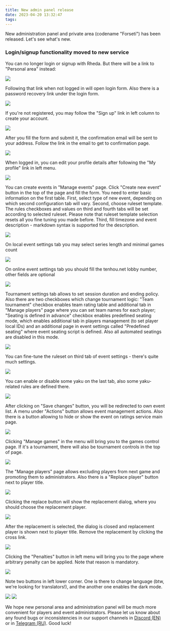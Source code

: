```yaml
---
title: New admin panel release
date: 2023-04-20 13:32:47
tags:
---
```

New administration panel and private area (codename "Forseti") has been released. Let's see what's new.

### Login/signup functionality moved to new service

You can no longer login or signup with Rheda. But there will be a link to "Personal area" instead:

![](/images/forseti/rheda-login.png)

Following that link when not logged in will open login form. Also there is a password recovery link under the login form.

![](/images/forseti/forseti-login.png)

If you're not registered, you may follow the "Sign up" link in left column to create your account. 

![](/images/forseti/forseti-signup.png)

After you fill the form and submit it, the confirmation email will be sent to your address. Follow the link in the email to get to confirmation page.

![](/images/forseti/forseti-confirm-email.png)

When logged in, you can edit your profile details after following the "My profile" link in left menu.

![](/images/forseti/forseti-profile-edit.png)

You can create events in "Manage events" page. Click "Create new event" button in the top of the page and fill the form. You need to enter basic information on the first table. First, select type of new event, depending on which second configuration tab will vary. Second, choose ruleset template. The rules checkboxes and values on third and fourth tabs will be set according to selected ruleset. Please note that ruleset template selection resets all you fine tuning you made before. Third, fill timezone and event description - markdown syntax is supported for the description.

![](/images/forseti/new-event-local.png)

On local event settings tab you may select series length and minimal games count

![](/images/forseti/local-event-tab.png)

On online event settings tab you should fill the tenhou.net lobby number, other fields are optional

![](/images/forseti/online-event-tab.png)

Tournament settings tab allows to set session duration and ending policy. Also there are two checkboxes which change tournament logic: "Team tournament" checkbox enables team rating table and additional tab in "Manage players" page where you can set team names for each player; "Seating is defined in advance" checkbox enables predefined seating mode, which enables additional tab in players management (to set player local IDs) and an additional page in event settings called "Predefined seating" where event seating script is defined. Also all automated seatings are disabled in this mode.   

![](/images/forseti/tournament-event-tab.png)

You can fine-tune the ruleset on third tab of event settings - there's quite much settings.

![](/images/forseti/ruleset-tuning.png)

You can enable or disable some yaku on the last tab, also some yaku-related rules are defined there.

![](/images/forseti/yaku-tuning.png)

After clicking on "Save changes" button, you will be redirected to own event list. A menu under "Actions" button allows event management actions. Also there is a button allowing to hide or show the event on ratings service main page.

![](/images/forseti/event-menu.png)

Clicking "Manage games" in the menu will bring you to the games control page. If it's a tournament, there will also be tournament controls in the top of page.

![](/images/forseti/tourn-control.png)

The "Manage players" page allows excluding players from next game and promoting them to administrators. Also there is a "Replace player" button next to player title.

![](/images/forseti/manage-players.png)

Clicking the replace button will show the replacement dialog, where you should choose the replacement player.

![](/images/forseti/replacements.png)

After the replacement is selected, the dialog is closed and replacement player is shown next to player title. Remove the replacement by clicking the cross link.

![](/images/forseti/replacement-remove.png)

Clicking the "Penalties" button in left menu will bring you to the page where arbitrary penalty can be applied. Note that reason is mandatory.

![](/images/forseti/penalties.png)

Note two buttons in left lower corner. One is there to change language (btw, we're looking for translators!), and the another one enables the dark mode.

![](/images/forseti/langs.png)
![](/images/forseti/dark-mode.png)

We hope new personal area and administration panel will be much more convenient for players and event administrators. Please let us know about any found bugs or inconsistencies in our support channels in [Discord (EN)](https://discord.gg/U5qBkexfEQ) or in [Telegram (RU)](https://t.me/pantheon_support). Good luck!
